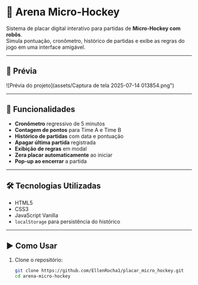# 🏒 Arena Micro-Hockey

Sistema de placar digital interativo para partidas de **Micro-Hockey com robôs**.  
Simula pontuação, cronômetro, histórico de partidas e exibe as regras do jogo em uma interface amigável.

---

## 📸 Prévia

![Prévia do projeto](assets/Captura de tela 2025-07-14 013854.png")

---

## 🚀 Funcionalidades

- **Cronômetro** regressivo de 5 minutos  
- **Contagem de pontos** para Time A e Time B  
- **Histórico de partidas** com data e pontuação  
- **Apagar última partida** registrada  
- **Exibição de regras** em modal  
- **Zera placar automaticamente** ao iniciar  
- **Pop-up ao encerrar** a partida

---

## 🛠 Tecnologias Utilizadas

- HTML5  
- CSS3  
- JavaScript Vanilla  
- `localStorage` para persistência do histórico  

---

## ▶️ Como Usar

1. Clone o repositório:
   ```bash
   git clone https://github.com/EllenRocha1/placar_micro_hockey.git
   cd arena-micro-hockey


